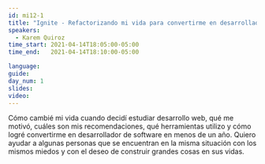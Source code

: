 ```yaml
---
id: mi12-1
title: "Ignite - Refactorizando mi vida para convertirme en desarrolladora de software"
speakers:
  - Karem Quiroz
time_start: 2021-04-14T18:05:00-05:00
time_end:   2021-04-14T18:10:00-05:00

language: 
guide:
day_num: 1
slides: 
video: 
---
```


Cómo cambié mi vida cuando decidí estudiar desarrollo web, qué me motivó, cuáles son mis recomendaciones, qué herramientas utilizo y cómo logré convertirme en desarrollador de software en menos de un año. Quiero ayudar a algunas personas que se encuentran en la misma situación con los mismos miedos y con el deseo de construir grandes cosas en sus vidas.
